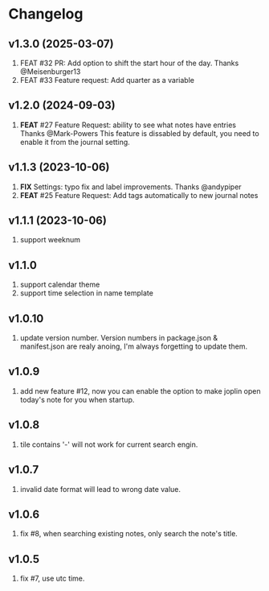 # Changelog

## v1.3.0 (2025-03-07)

1. FEAT #32 PR: Add option to shift the start hour of the day. Thanks @Meisenburger13
2. FEAT #33 Feature request: Add quarter as a variable

## v1.2.0 (2024-09-03)

1. **FEAT** #27 Feature Request: ability to see what notes have entries Thanks @Mark-Powers
    This feature is dissabled by default, you need to enable it from the journal setting.

## v1.1.3 (2023-10-06)
1. **FIX** Settings: typo fix and label improvements. Thanks @andypiper
2. **FEAT** #25 Feature Request: Add tags automatically to new journal notes

## v1.1.1 (2023-10-06)

1. support weeknum


## v1.1.0

1. support calendar theme
2. support time selection in name template

## v1.0.10

1. update version number. Version numbers in package.json & manifest.json are realy anoing, I'm always forgetting to update them.

## v1.0.9

1. add new feature #12, now you can enable the option to make joplin open today's note for you when startup.

## v1.0.8

1. tile contains '-' will not work for current search engin.

## v1.0.7

1. invalid date format will lead to wrong date value.

## v1.0.6

1. fix #8, when searching existing notes, only search the note's title.

## v1.0.5

1. fix #7, use utc time.
